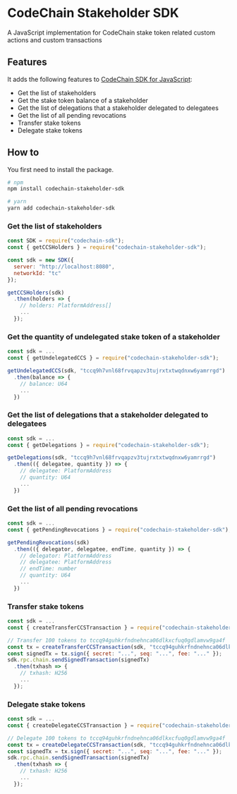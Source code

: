 # CodeChain Stakeholder SDK

A JavaScript implementation for CodeChain stake token related custom actions and custom transactions

## Features

It adds the following features to [CodeChain SDK for JavaScript](https://github.com/CodeChain-io/codechain-sdk-js):

- Get the list of stakeholders
- Get the stake token balance of a stakeholder
- Get the list of delegations that a stakeholder delegated to delegatees
- Get the list of all pending revocations
- Transfer stake tokens
- Delegate stake tokens

## How to

You first need to install the package.

```sh
# npm
npm install codechain-stakeholder-sdk

# yarn
yarn add codechain-stakeholder-sdk
```

### Get the list of stakeholders

```js
const SDK = require("codechain-sdk");
const { getCCSHolders } = require("codechain-stakeholder-sdk");

const sdk = new SDK({
  server: "http://localhost:8080",
  networkId: "tc"
});

getCCSHolders(sdk)
  .then(holders => {
    // holders: PlatformAddress[]
    ...
  });
```

### Get the quantity of undelegated stake token of a stakeholder

```js
const sdk = ...
const { getUndelegatedCCS } = require("codechain-stakeholder-sdk");

getUndelegatedCCS(sdk, "tccq9h7vnl68frvqapzv3tujrxtxtwqdnxw6yamrrgd")
  .then(balance => {
    // balance: U64
    ...
  })
```

### Get the list of delegations that a stakeholder delegated to delegatees

```js
const sdk = ...
const { getDelegations } = require("codechain-stakeholder-sdk");

getDelegations(sdk, "tccq9h7vnl68frvqapzv3tujrxtxtwqdnxw6yamrrgd")
  .then(({ delegatee, quantity }) => {
    // delegatee: PlatformAddress
    // quantity: U64
    ...
  })
```

### Get the list of all pending revocations

```js
const sdk = ...
const { getPendingRevocations } = require("codechain-stakeholder-sdk");

getPendingRevocations(sdk)
  .then(({ delegator, delegatee, endTime, quantity }) => {
    // delegator: PlatformAddress
    // delegatee: PlatformAddress
    // endTime: number
    // quantity: U64
    ...
  })
```

### Transfer stake tokens

```js
const sdk = ...
const { createTransferCCSTransaction } = require("codechain-stakeholder-sdk");

// Transfer 100 tokens to tccq94guhkrfndnehnca06dlkxcfuq0gdlamvw9ga4f
const tx = createTransferCCSTransaction(sdk, "tccq94guhkrfndnehnca06dlkxcfuq0gdlamvw9ga4f", 100);
const signedTx = tx.sign({ secret: "...", seq: "...", fee: "..." });
sdk.rpc.chain.sendSignedTransaction(signedTx)
  .then(txhash => {
    // txhash: H256
    ...
  });
```

### Delegate stake tokens

```js
const sdk = ...
const { createDelegateCCSTransaction } = require("codechain-stakeholder-sdk");

// Delegate 100 tokens to tccq94guhkrfndnehnca06dlkxcfuq0gdlamvw9ga4f
const tx = createDelegateCCSTransaction(sdk, "tccq94guhkrfndnehnca06dlkxcfuq0gdlamvw9ga4f", 100);
const signedTx = tx.sign({ secret: "...", seq: "...", fee: "..." });
sdk.rpc.chain.sendSignedTransaction(signedTx)
  .then(txhash => {
    // txhash: H256
    ...
  });
```
